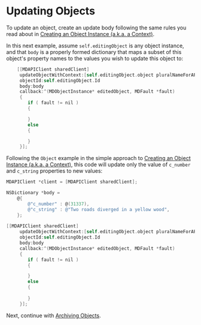 Updating Objects
====

To update an object, create an update body following the same rules you read about in [Creating an Object Instance (a.k.a. a Context)](creatingObjects.md). 

In this next example, assume `self.editingObject` is any object instance, and that `body` is a properly formed dictionary that maps a subset of this object's property names to the values you wish to update this object to:

```objective-c
    [[MDAPIClient sharedClient]
     updateObjectWithContext:[self.editingObject.object pluralNameForAPICalls]
     objectId:self.editingObject.Id
     body:body
     callback:^(MDObjectInstance* editedObject, MDFault *fault)
     {
        if ( fault != nil )
        {

     	}
     	else
     	{

     	}
     }];
```

Following the `Object` example in the simple approach to [Creating an Object Instance (a.k.a. a Context)](creatingObjects.md), this code will update only the value of `c_number` and `c_string` properties to new values:

```objective-c
MDAPIClient *client = [MDAPIClient sharedClient];

NSDictionary *body = 
	@{
		@"c_number" : @(31337),
		@"c_string" : @"Two roads diverged in a yellow wood",
	};
		
[[MDAPIClient sharedClient]
     updateObjectWithContext:[self.editingObject.object pluralNameForAPICalls] //This would yield @"c_objects"
     objectId:self.editingObject.Id
     body:body
     callback:^(MDObjectInstance* editedObject, MDFault *fault)
     {
        if ( fault != nil )
        {

     	}
     	else
     	{
     		
     	}
     }];
```

Next, continue with [Archiving Objects](archiveObject.md).
